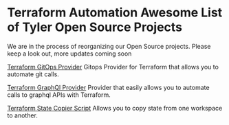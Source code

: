 # Terraform Automation Awesome List of Tyler Open Source Projects

We are in the process of reorganizing our Open Source projects. Please keep a look out, more updates coming soon

[Terraform GitOps Provider](https://github.com/tyler-technologies/terraform-provider-gitops)
Gitops Provider for Terraform that allows you to automate git calls.


[Terraform GraphQl Provider](https://github.com/sullivtr/terraform-provider-graphql)
Provider that easily allows you to automate calls to graphql APIs with Terraform.


[Terraform State Copier Script](https://github.com/tyler-technologies/go-tfdr)
Allows you to copy state from one workspace to another.

